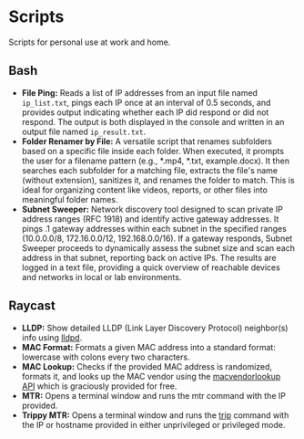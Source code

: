 # Scripts

Scripts for personal use at work and home.



## Bash

* **File Ping:** Reads a list of IP addresses from an input file named `ip_list.txt`, pings each IP once at an interval of 0.5 seconds, and provides output indicating whether each IP did respond or did not respond. The output is both displayed in the console and written in an output file named `ip_result.txt`.
* **Folder Renamer by File:** A versatile script that renames subfolders based on a specific file inside each folder. When executed, it prompts the user for a filename pattern (e.g., *.mp4, *.txt, example.docx). It then searches each subfolder for a matching file, extracts the file's name (without extension), sanitizes it, and renames the folder to match. This is ideal for organizing content like videos, reports, or other files into meaningful folder names.
* **Subnet Sweeper:** Network discovery tool designed to scan private IP address ranges (RFC 1918) and identify active gateway addresses. It pings .1 gateway addresses within each subnet in the specified ranges (10.0.0.0/8, 172.16.0.0/12, 192.168.0.0/16). If a gateway responds, Subnet Sweeper proceeds to dynamically assess the subnet size and scan each address in that subnet, reporting back on active IPs. The results are logged in a text file, providing a quick overview of reachable devices and networks in local or lab environments.

## Raycast

* **LLDP:** Show detailed LLDP (Link Layer Discovery Protocol) neighbor(s) info using [lldpd](https://lldpd.github.io/).
* **MAC Format:** Formats a given MAC address into a standard format: lowercase with colons every two characters.
* **MAC Lookup:** Checks if the provided MAC address is randomized, formats it, and looks up the MAC vendor using the [macvendorlookup API](https://www.macvendorlookup.com/) which is graciously provided for free.
* **MTR:** Opens a terminal window and runs the mtr command with the IP provided.
* **Trippy MTR:** Opens a terminal window and runs the [trip](https://github.com/fujiapple852/trippy) command with the IP or hostname provided in either unprivileged or privileged mode.
